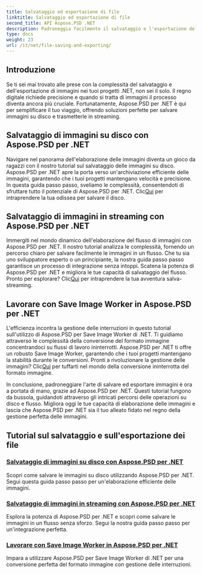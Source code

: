 ```yaml
---
title: Salvataggio ed esportazione di file
linktitle: Salvataggio ed esportazione di file
second_title: API Aspose.PSD .NET
description: Padroneggia facilmente il salvataggio e l'esportazione delle immagini con Aspose.PSD per .NET. Segui i nostri tutorial passo passo per operazioni efficienti su disco e flusso.
type: docs
weight: 23
url: /it/net/file-saving-and-exporting/
---
```

## Introduzione

Se ti sei mai trovato alle prese con la complessità del salvataggio e dell'esportazione di immagini nei tuoi progetti .NET, non sei il solo. Il regno digitale richiede precisione e quando si tratta di immagini il processo diventa ancora più cruciale. Fortunatamente, Aspose.PSD per .NET è qui per semplificare il tuo viaggio, offrendo soluzioni perfette per salvare immagini su disco e trasmetterle in streaming.

## Salvataggio di immagini su disco con Aspose.PSD per .NET

 Navigare nel panorama dell'elaborazione delle immagini diventa un gioco da ragazzi con il nostro tutorial sul salvataggio delle immagini su disco. Aspose.PSD per .NET apre la porta verso un'archiviazione efficiente delle immagini, garantendo che i tuoi progetti mantengano velocità e precisione. In questa guida passo passo, sveliamo le complessità, consentendoti di sfruttare tutto il potenziale di Aspose.PSD per .NET. Clic[Qui](./save-images-to-disk/) per intraprendere la tua odissea per salvare il disco.

## Salvataggio di immagini in streaming con Aspose.PSD per .NET

Immergiti nel mondo dinamico dell'elaborazione del flusso di immagini con Aspose.PSD per .NET. Il nostro tutorial analizza le complessità, fornendo un percorso chiaro per salvare facilmente le immagini in un flusso. Che tu sia uno sviluppatore esperto o un principiante, la nostra guida passo passo garantisce un processo di integrazione senza intoppi. Scatena la potenza di Aspose.PSD per .NET e migliora le tue capacità di salvataggio del flusso. Pronto per esplorare? Clic[Qui](./save-images-to-stream/) per intraprendere la tua avventura salva-streaming.

## Lavorare con Save Image Worker in Aspose.PSD per .NET

 L'efficienza incontra la gestione delle interruzioni in questo tutorial sull'utilizzo di Aspose.PSD per Save Image Worker di .NET. Ti guidiamo attraverso le complessità della conversione del formato immagine concentrandoci su flussi di lavoro ininterrotti. Aspose.PSD per .NET ti offre un robusto Save Image Worker, garantendo che i tuoi progetti mantengano la stabilità durante le conversioni. Pronti a rivoluzionare la gestione delle immagini? Clic[Qui](./save-image-worker/) per tuffarti nel mondo della conversione ininterrotta del formato immagine.

In conclusione, padroneggiare l'arte di salvare ed esportare immagini è ora a portata di mano, grazie ad Aspose.PSD per .NET. Questi tutorial fungono da bussola, guidandoti attraverso gli intricati percorsi delle operazioni su disco e flusso. Migliora oggi le tue capacità di elaborazione delle immagini e lascia che Aspose.PSD per .NET sia il tuo alleato fidato nel regno della gestione perfetta delle immagini.

## Tutorial sul salvataggio e sull'esportazione dei file
### [Salvataggio di immagini su disco con Aspose.PSD per .NET](./save-images-to-disk/)
Scopri come salvare le immagini su disco utilizzando Aspose.PSD per .NET. Segui questa guida passo passo per un'elaborazione efficiente delle immagini.
### [Salvataggio di immagini in streaming con Aspose.PSD per .NET](./save-images-to-stream/)
Esplora la potenza di Aspose.PSD per .NET e scopri come salvare le immagini in un flusso senza sforzo. Segui la nostra guida passo passo per un'integrazione perfetta.
### [Lavorare con Save Image Worker in Aspose.PSD per .NET](./save-image-worker/)
Impara a utilizzare Aspose.PSD per Save Image Worker di .NET per una conversione perfetta del formato immagine con gestione delle interruzioni.
